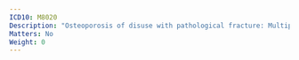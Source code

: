 ```yaml
---
ICD10: M8020
Description: "Osteoporosis of disuse with pathological fracture: Multiple sites"
Matters: No
Weight: 0
---
```


